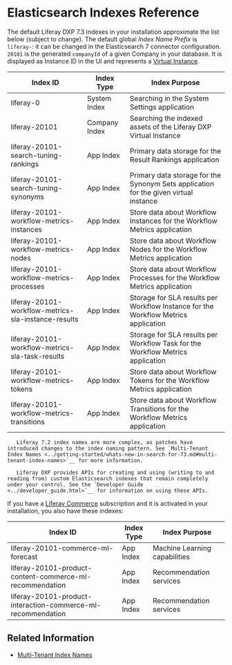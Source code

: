 # Elasticsearch Indexes Reference

The default Liferay DXP 7.3 indexes in your installation approximate the list below (subject to change). The default global *Index Name Prefix* is `liferay-`: it can be changed in the Elasticsearch 7 connector configuration. `20101` is the generated `companyId` of a given Company in your database. It is displayed as Instance ID in the UI and represents a [Virtual Instance](../../system-administration/configuring-liferay/virtual-instances/understanding-virtual-instances.md).

| Index ID                                              | Index Type    | Index Purpose |
| ----------------------------------------------------- | ------------- | ------------- |
| liferay-0                                             | System Index  | Searching in the System Settings application |
| liferay-20101                                         | Company Index | Searching the indexed assets of the Liferay DXP Virtual Instance |
| liferay-20101-search-tuning-rankings                  | App Index     | Primary data storage for the Result Rankings application |
| liferay-20101-search-tuning-synonyms                  | App Index     | Primary data storage for the Synonym Sets application for the given virtual instance |
| liferay-20101-workflow-metrics-instances              | App Index     | Store data about Workflow Instances for the Workflow Metrics application |
| liferay-20101-workflow-metrics-nodes                  | App Index     | Store data about Workflow Nodes for the Workflow Metrics application |
| liferay-20101-workflow-metrics-processes              | App Index     | Store data about Workflow Processes for the Workflow Metrics application |
| liferay-20101-workflow-metrics-sla-instance-results   | App Index     | Storage for SLA results per Workflow Instance for the Workflow Metrics application |
| liferay-20101-workflow-metrics-sla-task-results       | App Index     | Storage for SLA results per Workflow Task for the Workflow Metrics application |
| liferay-20101-workflow-metrics-tokens                 | App Index     | Store data about Workflow Tokens for the Workflow Metrics application |
| liferay-20101-workflow-metrics-transitions            | App Index     | Store data about Workflow Transitions for the Workflow Metrics application |

```important::
   Liferay 7.2 index names are more complex, as patches have introduced changes to the index naming pattern. See `Multi-Tenant Index Names <../getting-started/whats-new-in-search-for-73.md#multi-tenant-index-names>`__ for more information.
```

```note::
   Liferay DXP provides APIs for creating and using (writing to and reading from) custom Elasticsearch indexes that remain completely under your control. See the `Developer Guide <../developer_guide.html>`__ for information on using these APIs.
```

If you have a [Liferay Commerce](https://www.liferay.com/products/commerce) subscription and it is activated in your installation, you also have these indexes:

| Index ID                                                     | Index Type    | Index Purpose |
| ------------------------------------------------------------ | ------------- | ------------- |
| liferay-20101-commerce-ml-forecast                           | App Index     | Machine Learning capabilities |
| liferay-20101-product-content-commerce-ml-recommendation     | App Index     | Recommendation services       |
| liferay-20101-product-interaction-commerce-ml-recommendation | App Index     | Recommendation services       |

## Related Information

- [Multi-Tenant Index Names](../getting-started/whats-new-in-search-for-73.md#multi-tenant-index-names)
